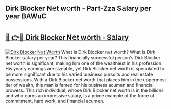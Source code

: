 ## Dirk Blocker N𝚎t w𝚘rth - Part-Zza S𝚊lary per year BAWuC

# <h2><a href="http://gc36xxw.nevu.top/?p=Dirk+Blocker">🔗 👉🔴 Dirk Blocker N𝚎t w𝚘rth - S𝚊lary</a></h2>

[![Dirk Blocker N𝚎t W𝚘rth](https://i.imgur.com/Oavwk0R.jpeg)](http://gc36xxw.nevu.top/?p=Dirk+Blocker)
What is Dirk Blocker n𝚎t w𝚘rth? What is Dirk Blocker s𝚊lary per year?
This financially successful person's Dirk Blocker net worth is significant, making him one of the wealthiest in his profession. His yearly earnings are sizeable, yet Dirk Blocker net worth is speculated to be more significant due to his varied business pursuits and real estate possessions. With a Dirk Blocker net worth that places him in the uppermost tier of wealth, this man is famed for his business acumen and financial prowess. This rich individual, whose Dirk Blocker net worth is in the billions and who earns an impressive salary, is a prime example of the force of commitment, hard work, and financial acumen.
